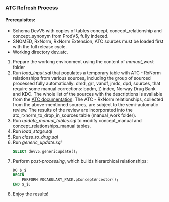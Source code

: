 ### ATC Refresh Process ###

#### Prerequisites: ####

- Schema DevV5 with copies of tables concept, concept_relationship and concept_synonym from ProdV5, fully indexed.
- SNOMED, RxNorm,  RxNorm Extension, ATC sources must be loaded first with the full release cycle.
- Working directory dev_atc.

1. Prepare the working environment using the content of *manual_work* folder
2. Run *load_input.sql* that populates a temporary table with ATC - RxNorm relationships from various sources, including the group of sourced processed fully automatically: dmd, grr, vandf, jmdc, dpd, sources, that require some manual corrections: bpdm, Z-index, Norway Drug Bank and KDC. The whole list of the sources with the descriptions is available from the [ATC documentation](https://github.com/OHDSI/Vocabulary-v5.0/wiki/Vocab.-ATC). The ATC - RxNorm relationships, collected from the above-mentioned sources, are subject to the semi-automatic review. The results of the review are incorporated into the atc_rxnorm_to_drop_in_sources table (manual_work folder). 
3. Run *update_manual_tables.sql* to modify concept_manual and concept_relationships_manual tables.
4. Run *load_stage.sql*
5. Run *class_to_drug.sql*
6. Run *generic_update.sql*
    ```sql
    SELECT devv5.genericupdate();
    ```
7. Perform *post-processing*, which builds hierarchical relationships:
    ```sql
    DO $_$
    BEGIN
        PERFORM VOCABULARY_PACK.pConceptAncestor();
    END $_$;
    ```
8. Enjoy the results!
